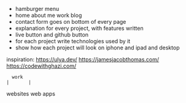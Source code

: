 - hamburger menu
- home about me work blog
- contact form goes on bottom of every page
- explanation for every project, with features written 
- live button and github button
- for each project write technologies used by it
- show how each project will look on iphone and ipad and desktop 

inspiration: https://ulya.dev/
https://jamesjacobthomas.com/ 
https://codewithghazi.com/

      work
    |       |
websites   web apps
